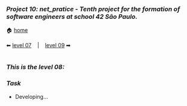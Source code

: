 ### _Project 10: net_pratice - Tenth project for the formation of software engineers at school 42 São Paulo._

🏠 [home](https://github.com/Vinicius-Santoro/42-formation-lvl2-10.net_pratice)<br><br>
⬅ [level 07](https://github.com/Vinicius-Santoro/42-formation-lvl2-10.net_pratice/blob/main/readmes/level07.md) &nbsp;&nbsp;&nbsp;|&nbsp;&nbsp;&nbsp; [level 09](https://github.com/Vinicius-Santoro/42-formation-lvl2-10.net_pratice/blob/main/readmes/level09.md) ➡
<h1></h1>

### _This is the level 08:_

### _Task_
- Developing...

